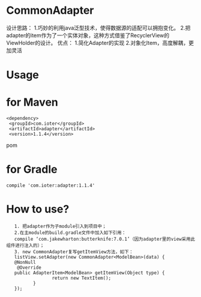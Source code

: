 # CommonAdapter
设计思路：
  1.巧妙的利用java泛型技术，使得数据源的适配可以拥抱变化。
  2.把adapter的item作为了一个实体对象，这种方式借鉴了RecyclerView的ViewHolder的设计。
优点：
	1.简化Adapter的实现
	2.对象化Item，高度解耦，更加灵活

# Usage
# for Maven
    <dependency>
     <groupId>com.ioter</groupId>
     <artifactId>adapter</artifactId>
     <version>1.1.4</version>
  <type>pom</type>
</dependency>
# for Gradle
    compile 'com.ioter:adapter:1.1.4'
# How to use?
       1. 把adapter作为子module引入到项目中；
       2.在主module的build.gradle文件中加入如下引用：
       compile ‘com.jakewharton:butterknife:7.0.1’（因为adapter里的view采用此组件进行注入的）；
       3. new CommonAdapter复写getItemView方法，如下：
       listView.setAdapter(new CommonAdapter<ModelBean>(data) {
       @NonNull    
        @Override    
       public AdapterItem<ModelBean> getItemView(Object type) {
                     return new TextItem();   
              }
       });
